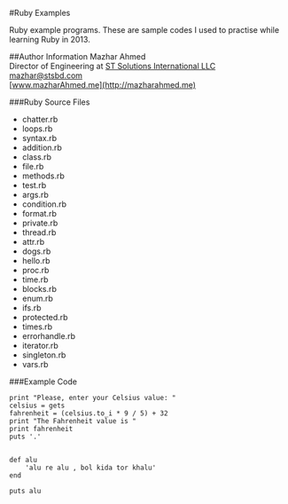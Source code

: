 #Ruby Examples

Ruby example programs. These are sample codes I used to practise while learning Ruby in 2013.

##Author Information
Mazhar Ahmed<br>
Director of Engineering at [ST Solutions International LLC](http://www.stsbd.com)<br>
mazhar@stsbd.com<br>
[www.mazharAhmed.me](http://mazharahmed.me)

###Ruby Source Files

- chatter.rb
- loops.rb
- syntax.rb
- addition.rb
- class.rb
- file.rb
- methods.rb
- test.rb
- args.rb
- condition.rb
- format.rb
- private.rb
- thread.rb
- attr.rb
- dogs.rb
- hello.rb
- proc.rb
- time.rb
- blocks.rb
- enum.rb
- ifs.rb
- protected.rb
- times.rb
- errorhandle.rb
- iterator.rb
- singleton.rb
- vars.rb


###Example Code

```
print "Please, enter your Celsius value: "
celsius = gets
fahrenheit = (celsius.to_i * 9 / 5) + 32
print "The Fahrenheit value is "
print fahrenheit
puts '.'


def alu
	'alu re alu , bol kida tor khalu'
end

puts alu
```
